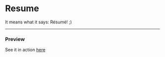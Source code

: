 Resume
======

It means what it says: Résumé! ;)

----

### Preview

See it in action [here](http://piotry.me/resume.pdf)